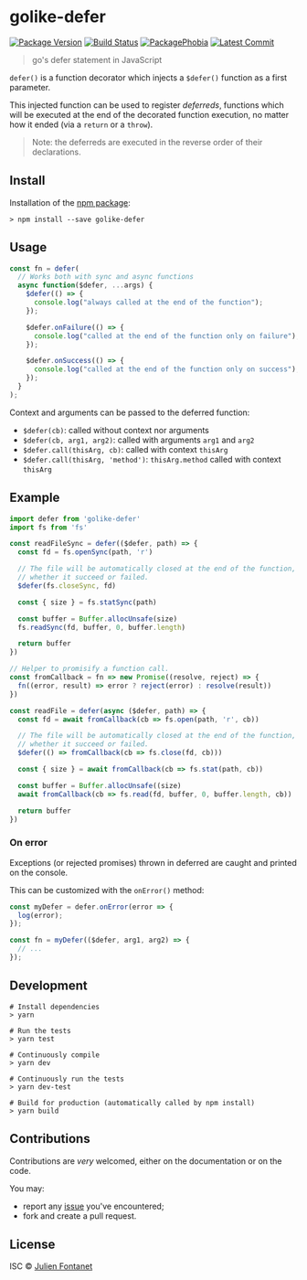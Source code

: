 # golike-defer

[![Package Version](https://badgen.net/npm/v/golike-defer)](https://npmjs.org/package/golike-defer) [![Build Status](https://travis-ci.org/JsCommunity/golike-defer.png?branch=master)](https://travis-ci.org/JsCommunity/golike-defer) [![PackagePhobia](https://badgen.net/packagephobia/install/golike-defer)](https://packagephobia.now.sh/result?p=golike-defer) [![Latest Commit](https://badgen.net/github/last-commit/JsCommunity/golike-defer)](https://github.com/JsCommunity/golike-defer/commits/master)

> go's defer statement in JavaScript

`defer()` is a function decorator which injects a `$defer()` function
as a first parameter.

This injected function can be used to register _deferreds_, functions
which will be executed at the end of the decorated function execution,
no matter how it ended (via a `return` or a `throw`).

> Note: the deferreds are executed in the reverse order of their
> declarations.

## Install

Installation of the [npm package](https://npmjs.org/package/golike-defer):

```
> npm install --save golike-defer
```

## Usage

```js
const fn = defer(
  // Works both with sync and async functions
  async function($defer, ...args) {
    $defer(() => {
      console.log("always called at the end of the function");
    });

    $defer.onFailure(() => {
      console.log("called at the end of the function only on failure");
    });

    $defer.onSuccess(() => {
      console.log("called at the end of the function only on success");
    });
  }
);
```

Context and arguments can be passed to the deferred function:

- `$defer(cb)`: called without context nor arguments
- `$defer(cb, arg1, arg2)`: called with arguments `arg1` and `arg2`
- `$defer.call(thisArg, cb)`: called with context `thisArg`
- `$defer.call(thisArg, 'method')`: `thisArg.method` called with context `thisArg`

## Example

```js
import defer from 'golike-defer'
import fs from 'fs'

const readFileSync = defer(($defer, path) => {
  const fd = fs.openSync(path, 'r')

  // The file will be automatically closed at the end of the function,
  // whether it succeed or failed.
  $defer(fs.closeSync, fd)

  const { size } = fs.statSync(path)

  const buffer = Buffer.allocUnsafe(size)
  fs.readSync(fd, buffer, 0, buffer.length)

  return buffer
})

// Helper to promisify a function call.
const fromCallback = fn => new Promise((resolve, reject) => {
  fn((error, result) => error ? reject(error) : resolve(result))
})

const readFile = defer(async ($defer, path) => {
  const fd = await fromCallback(cb => fs.open(path, 'r', cb))

  // The file will be automatically closed at the end of the function,
  // whether it succeed or failed.
  $defer(() => fromCallback(cb => fs.close(fd, cb)))

  const { size } = await fromCallback(cb => fs.stat(path, cb))

  const buffer = Buffer.allocUnsafe((size)
  await fromCallback(cb => fs.read(fd, buffer, 0, buffer.length, cb))

  return buffer
})
```

### On error

Exceptions (or rejected promises) thrown in deferred are caught and
printed on the console.

This can be customized with the `onError()` method:

```js
const myDefer = defer.onError(error => {
  log(error);
});

const fn = myDefer(($defer, arg1, arg2) => {
  // ...
});
```

## Development

```
# Install dependencies
> yarn

# Run the tests
> yarn test

# Continuously compile
> yarn dev

# Continuously run the tests
> yarn dev-test

# Build for production (automatically called by npm install)
> yarn build
```

## Contributions

Contributions are _very_ welcomed, either on the documentation or on
the code.

You may:

- report any [issue](https://github.com/JsCommunity/golike-defer/issues)
  you've encountered;
- fork and create a pull request.

## License

ISC © [Julien Fontanet](https://github.com/julien-f)

